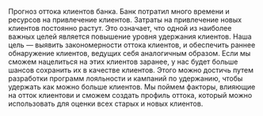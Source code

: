 Прогноз оттока клиентов банка. Банк потратил много времени и ресурсов на привлечение клиентов. Затраты на привлечение новых клиентов постоянно растут. Это означает, что одной из наиболее важных целей является повышение уровня удержания клиентов. Наша цель — выявить закономерности оттока клиентов, и обеспечить раннее обнаружение клиентов, ведущих себя аналогичным образом. Если мы сможем нацелиться на этих клиентов заранее, у нас будет больше шансов сохранить их в качестве клиентов. Этого можно достичь путем разработки программ лояльности и кампаний по удержанию, чтобы удержать как можно больше клиентов. Мы поймем факторы, влияющие на отток клиентови и сможем создать профиль оттока, который можно использовать для оценки всех старых и новых клиентов.
